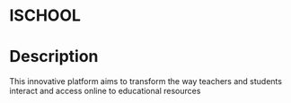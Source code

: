 # ISCHOOL

# Description
This innovative platform aims to transform the way teachers and students interact and access online to educational resources 
